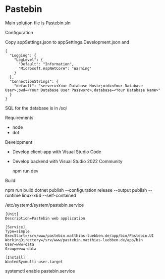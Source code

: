 Pastebin
========

Main solution file is Pastebin.sln

Configuration

Copy appSettings.json to appSettings.Development.json and

```
{
  "Logging": {
    "LogLevel": {
      "Default": "Information",
      "Microsoft.AspNetCore": "Warning"
    }
  },
  "ConnectionStrings": {
    "default": "server=<Your Database Host>;uid=<Your Database User>;pwd=<Your Database User Password>;database=<Your Database Name>"
  }
}
```

SQL for the database is in /sql


Requirements

- node
- dot

Development

- Develop client-app with Visual Studio Code
- Develop backend with Visual Studio 2022 Community

   npm run dev


Build

   npm run build
   dotnet publish --configuration release --output publish --runtime linux-x64 --self-contained
   


/etc/systemd/system/pastebin.service

```
[Unit]
Description=Pastebin web application

[Service]
Type=simple
ExecStart=/srv/www/pastebin.matthias-luebben.de/app/bin/Pastebin.UI
WorkingDirectory=/srv/www/pastebin.matthias-luebben.de/app/bin
User=www-data
Group=www-data

[Install]
WantedBy=multi-user.target
```


systemctl enable pastebin.service


